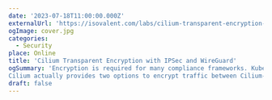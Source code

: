 ```yaml
---
date: '2023-07-18T11:00:00.000Z'
externalUrl: 'https://isovalent.com/labs/cilium-transparent-encryption-with-ipsec-and-wireguard/'
ogImage: cover.jpg
categories:
  - Security
place: Online
title: 'Cilium Transparent Encryption with IPSec and WireGuard'
ogSummary: 'Encryption is required for many compliance frameworks. Kubernetes doesn’t natively offer pod-to-pod encryption. To offer encryption capabilities, it’s often required to implement it directly into your applications or deploy a Service Mesh. Both options add complexity and operational headaches.
Cilium actually provides two options to encrypt traffic between Cilium-managed endpoints: IPsec and WireGuard. In this lab, you will be installing and testing both features and will get to experience how easy it is to encrypt data in transit with Cilium.'
draft: false
---
```

